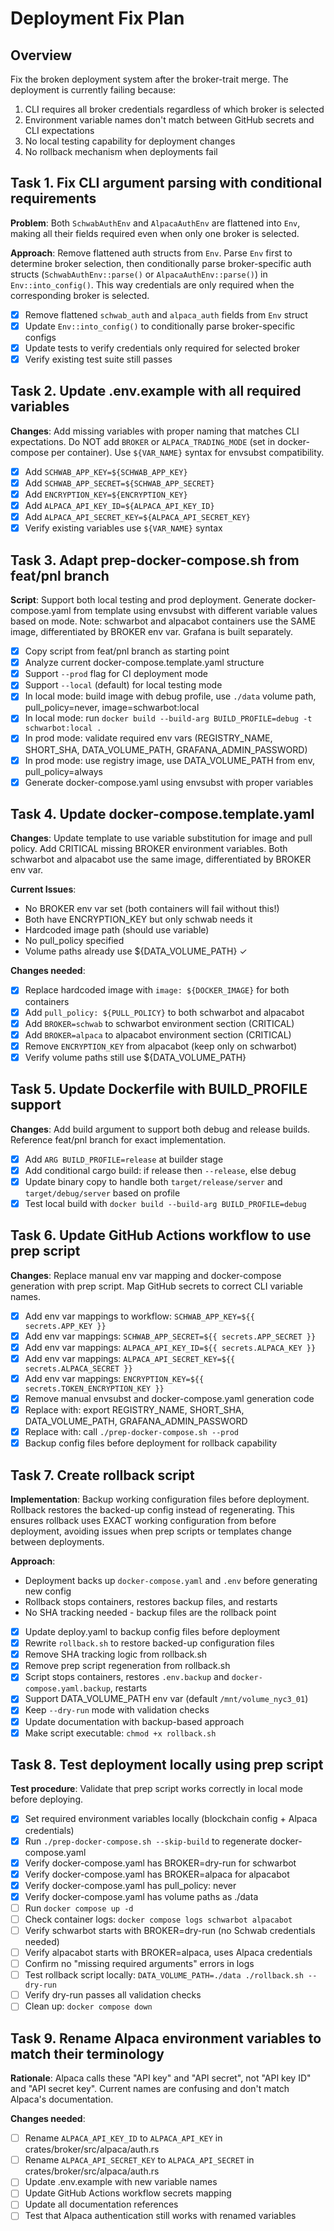 # Deployment Fix Plan

## Overview

Fix the broken deployment system after the broker-trait merge. The deployment is
currently failing because:

1. CLI requires all broker credentials regardless of which broker is selected
2. Environment variable names don't match between GitHub secrets and CLI
   expectations
3. No local testing capability for deployment changes
4. No rollback mechanism when deployments fail

## Task 1. Fix CLI argument parsing with conditional requirements

**Problem**: Both `SchwabAuthEnv` and `AlpacaAuthEnv` are flattened into `Env`,
making all their fields required even when only one broker is selected.

**Approach**: Remove flattened auth structs from `Env`. Parse `Env` first to
determine broker selection, then conditionally parse broker-specific auth
structs (`SchwabAuthEnv::parse()` or `AlpacaAuthEnv::parse()`) in
`Env::into_config()`. This way credentials are only required when the
corresponding broker is selected.

- [x] Remove flattened `schwab_auth` and `alpaca_auth` fields from `Env` struct
- [x] Update `Env::into_config()` to conditionally parse broker-specific configs
- [x] Update tests to verify credentials only required for selected broker
- [x] Verify existing test suite still passes

## Task 2. Update .env.example with all required variables

**Changes**: Add missing variables with proper naming that matches CLI
expectations. Do NOT add `BROKER` or `ALPACA_TRADING_MODE` (set in
docker-compose per container). Use `${VAR_NAME}` syntax for envsubst
compatibility.

- [x] Add `SCHWAB_APP_KEY=${SCHWAB_APP_KEY}`
- [x] Add `SCHWAB_APP_SECRET=${SCHWAB_APP_SECRET}`
- [x] Add `ENCRYPTION_KEY=${ENCRYPTION_KEY}`
- [x] Add `ALPACA_API_KEY_ID=${ALPACA_API_KEY_ID}`
- [x] Add `ALPACA_API_SECRET_KEY=${ALPACA_API_SECRET_KEY}`
- [x] Verify existing variables use `${VAR_NAME}` syntax

## Task 3. Adapt prep-docker-compose.sh from feat/pnl branch

**Script**: Support both local testing and prod deployment. Generate
docker-compose.yaml from template using envsubst with different variable values
based on mode. Note: schwarbot and alpacabot containers use the SAME image,
differentiated by BROKER env var. Grafana is built separately.

- [x] Copy script from feat/pnl branch as starting point
- [x] Analyze current docker-compose.template.yaml structure
- [x] Support `--prod` flag for CI deployment mode
- [x] Support `--local` (default) for local testing mode
- [x] In local mode: build image with debug profile, use `./data` volume path,
      pull_policy=never, image=schwarbot:local
- [x] In local mode: run
      `docker build --build-arg BUILD_PROFILE=debug -t schwarbot:local .`
- [x] In prod mode: validate required env vars (REGISTRY_NAME, SHORT_SHA,
      DATA_VOLUME_PATH, GRAFANA_ADMIN_PASSWORD)
- [x] In prod mode: use registry image, use DATA_VOLUME_PATH from env,
      pull_policy=always
- [x] Generate docker-compose.yaml using envsubst with proper variables

## Task 4. Update docker-compose.template.yaml

**Changes**: Update template to use variable substitution for image and pull
policy. Add CRITICAL missing BROKER environment variables. Both schwarbot and
alpacabot use the same image, differentiated by BROKER env var.

**Current Issues**:

- No BROKER env var set (both containers will fail without this!)
- Both have ENCRYPTION_KEY but only schwab needs it
- Hardcoded image path (should use variable)
- No pull_policy specified
- Volume paths already use ${DATA_VOLUME_PATH} ✓

**Changes needed**:

- [x] Replace hardcoded image with `image: ${DOCKER_IMAGE}` for both containers
- [x] Add `pull_policy: ${PULL_POLICY}` to both schwarbot and alpacabot
- [x] Add `BROKER=schwab` to schwarbot environment section (CRITICAL)
- [x] Add `BROKER=alpaca` to alpacabot environment section (CRITICAL)
- [x] Remove `ENCRYPTION_KEY` from alpacabot (keep only on schwarbot)
- [x] Verify volume paths still use ${DATA_VOLUME_PATH}

## Task 5. Update Dockerfile with BUILD_PROFILE support

**Changes**: Add build argument to support both debug and release builds.
Reference feat/pnl branch for exact implementation.

- [x] Add `ARG BUILD_PROFILE=release` at builder stage
- [x] Add conditional cargo build: if release then `--release`, else debug
- [x] Update binary copy to handle both `target/release/server` and
      `target/debug/server` based on profile
- [x] Test local build with `docker build --build-arg BUILD_PROFILE=debug`

## Task 6. Update GitHub Actions workflow to use prep script

**Changes**: Replace manual env var mapping and docker-compose generation with
prep script. Map GitHub secrets to correct CLI variable names.

- [x] Add env var mappings to workflow: `SCHWAB_APP_KEY=${{ secrets.APP_KEY }}`
- [x] Add env var mappings: `SCHWAB_APP_SECRET=${{ secrets.APP_SECRET }}`
- [x] Add env var mappings: `ALPACA_API_KEY_ID=${{ secrets.ALPACA_KEY }}`
- [x] Add env var mappings: `ALPACA_API_SECRET_KEY=${{ secrets.ALPACA_SECRET }}`
- [x] Add env var mappings: `ENCRYPTION_KEY=${{ secrets.TOKEN_ENCRYPTION_KEY }}`
- [x] Remove manual envsubst and docker-compose.yaml generation code
- [x] Replace with: export REGISTRY_NAME, SHORT_SHA, DATA_VOLUME_PATH,
      GRAFANA_ADMIN_PASSWORD
- [x] Replace with: call `./prep-docker-compose.sh --prod`
- [x] Backup config files before deployment for rollback capability

## Task 7. Create rollback script

**Implementation**: Backup working configuration files before deployment.
Rollback restores the backed-up config instead of regenerating. This ensures
rollback uses EXACT working configuration from before deployment, avoiding
issues when prep scripts or templates change between deployments.

**Approach**:

- Deployment backs up `docker-compose.yaml` and `.env` before generating new
  config
- Rollback stops containers, restores backup files, and restarts
- No SHA tracking needed - backup files are the rollback point

- [x] Update deploy.yaml to backup config files before deployment
- [x] Rewrite `rollback.sh` to restore backed-up configuration files
- [x] Remove SHA tracking logic from rollback.sh
- [x] Remove prep script regeneration from rollback.sh
- [x] Script stops containers, restores `.env.backup` and
      `docker-compose.yaml.backup`, restarts
- [x] Support DATA_VOLUME_PATH env var (default `/mnt/volume_nyc3_01`)
- [x] Keep `--dry-run` mode with validation checks
- [x] Update documentation with backup-based approach
- [x] Make script executable: `chmod +x rollback.sh`

## Task 8. Test deployment locally using prep script

**Test procedure**: Validate that prep script works correctly in local mode
before deploying.

- [x] Set required environment variables locally (blockchain config + Alpaca
      credentials)
- [x] Run `./prep-docker-compose.sh --skip-build` to regenerate
      docker-compose.yaml
- [x] Verify docker-compose.yaml has BROKER=dry-run for schwarbot
- [x] Verify docker-compose.yaml has BROKER=alpaca for alpacabot
- [x] Verify docker-compose.yaml has pull_policy: never
- [x] Verify docker-compose.yaml has volume paths as ./data
- [ ] Run `docker compose up -d`
- [ ] Check container logs: `docker compose logs schwarbot alpacabot`
- [ ] Verify schwarbot starts with BROKER=dry-run (no Schwab credentials needed)
- [ ] Verify alpacabot starts with BROKER=alpaca, uses Alpaca credentials
- [ ] Confirm no "missing required arguments" errors in logs
- [ ] Test rollback script locally:
      `DATA_VOLUME_PATH=./data ./rollback.sh --dry-run`
- [ ] Verify dry-run passes all validation checks
- [ ] Clean up: `docker compose down`

## Task 9. Rename Alpaca environment variables to match their terminology

**Rationale**: Alpaca calls these "API key" and "API secret", not "API key ID"
and "API secret key". Current names are confusing and don't match Alpaca's
documentation.

**Changes needed**:

- [ ] Rename `ALPACA_API_KEY_ID` to `ALPACA_API_KEY` in
      crates/broker/src/alpaca/auth.rs
- [ ] Rename `ALPACA_API_SECRET_KEY` to `ALPACA_API_SECRET` in
      crates/broker/src/alpaca/auth.rs
- [ ] Update .env.example with new variable names
- [ ] Update GitHub Actions workflow secrets mapping
- [ ] Update all documentation references
- [ ] Test that Alpaca authentication still works with renamed variables

